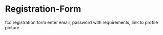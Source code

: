 # Registration-Form
fcc registration form
enter email, password with requirements, link to profile picture
